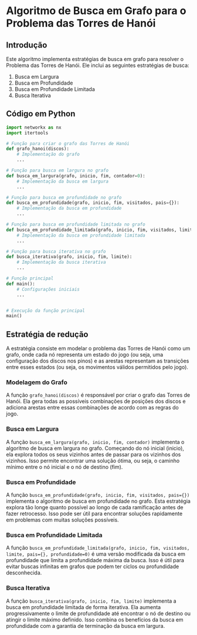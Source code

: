 # Algoritmo de Busca em Grafo para o Problema das Torres de Hanói

## Introdução

Este algoritmo implementa estratégias de busca em grafo para resolver o Problema das Torres de Hanói. Ele inclui as seguintes estratégias de busca:

1. Busca em Largura
2. Busca em Profundidade
3. Busca em Profundidade Limitada
4. Busca Iterativa

## Código em Python

```python
import networkx as nx
import itertools

# Função para criar o grafo das Torres de Hanói
def grafo_hanoi(discos):
    # Implementação do grafo
    ...

# Função para busca em largura no grafo
def busca_em_largura(grafo, inicio, fim, contador=0):
    # Implementação da busca em largura
    ...

# Função para busca em profundidade no grafo
def busca_em_profundidade(grafo, inicio, fim, visitados, pais={}):
    # Implementação da busca em profundidade
    ...

# Função para busca em profundidade limitada no grafo
def busca_em_profundidade_limitada(grafo, inicio, fim, visitados, limite, pais={}, profundidade=0):
    # Implementação da busca em profundidade limitada
    ...

# Função para busca iterativa no grafo
def busca_iterativa(grafo, inicio, fim, limite):
    # Implementação da busca iterativa
    ...

# Função principal
def main():
    # Configurações iniciais
    ...


# Execução da função principal
main()
```
## Estratégia de redução 

A estratégia consiste em modelar o problema das Torres de Hanói como um grafo, onde cada nó representa um estado do jogo (ou seja, uma configuração dos discos nos pinos) e as arestas representam as transições entre esses estados (ou seja, os movimentos válidos permitidos pelo jogo).

### Modelagem do Grafo
A função ```grafo_hanoi(discos)``` é responsável por criar o grafo das Torres de Hanói. Ela gera todas as possíveis combinações de posições dos discos e adiciona arestas entre essas combinações de acordo com as regras do jogo.

### Busca em Largura
A função ```busca_em_largura(grafo, inicio, fim, contador)``` implementa o algoritmo de busca em largura no grafo. Começando do nó inicial (inicio), ela explora todos os seus vizinhos antes de passar para os vizinhos dos vizinhos. Isso permite encontrar uma solução ótima, ou seja, o caminho mínimo entre o nó inicial e o nó de destino (fim).

### Busca em Profundidade 
A função ```busca_em_profundidade(grafo, inicio, fim, visitados, pais={})``` implementa o algoritmo de busca em profundidade no grafo. Esta estratégia explora tão longe quanto possível ao longo de cada ramificação antes de fazer retrocesso. Isso pode ser útil para encontrar soluções rapidamente em problemas com muitas soluções possíveis.

### Busca em Profundidade Limitada 
A função ```busca_em_profundidade_limitada(grafo, inicio, fim, visitados, limite, pais={}, profundidade=0)``` é uma versão modificada da busca em profundidade que limita a profundidade máxima da busca. Isso é útil para evitar buscas infinitas em grafos que podem ter ciclos ou profundidade desconhecida.

### Busca Iterativa 
A função ```busca_iterativa(grafo, inicio, fim, limite)``` implementa a busca em profundidade limitada de forma iterativa. Ela aumenta progressivamente o limite de profundidade até encontrar o nó de destino ou atingir o limite máximo definido. Isso combina os benefícios da busca em profundidade com a garantia de terminação da busca em largura.
